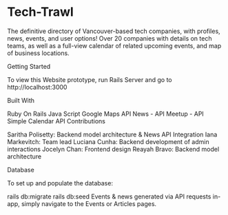 # Tech-Trawl

The definitive directory of Vancouver-based tech companies, with profiles, news, events, and user options! Over 20 companies with details on tech teams, as well as a full-view calendar of related upcoming events, and map of business locations.

Getting Started

To view this Website prototype, run Rails Server and go to http://localhost:3000

Built With

Ruby On Rails
Java Script
Google Maps API
News - API
Meetup - API
Simple Calendar API
Contributions

Saritha Polisetty: Backend model architecture & News API Integration 
Iana Markevitch: Team lead 
Luciana Cunha: Backend development of admin interactions 
Jocelyn Chan: Frontend design 
Reayah Bravo: Backend model architecture

Database

To set up and populate the database:

rails db:migrate
rails db:seed
Events & news generated via API requests in-app, simply navigate to the Events or Articles pages.
